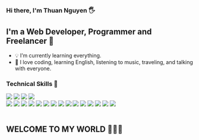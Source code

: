 ### Hi there, I'm Thuan Nguyen 🖐️

## I'm a Web Developer, Programmer and Freelancer 📌

- 💡 I’m currently learning everything. 
- 🧩 I love coding, learning English, listening to music, traveling, and talking with everyone.

### Technical Skills 📍

<div class="col">
    <img src="https://img.icons8.com/color/48/null/postgreesql.png"/>
    <img src="https://img.icons8.com/fluency/48/null/mysql-logo.png"/>
    <img src="https://img.icons8.com/color/48/null/microsoft-sql-server.png"/>
    <img src="https://img.icons8.com/color/48/null/mongodb.png"/>
</div>

<div class="col">
    <img src="https://img.icons8.com/color/48/null/python--v1.png"/>
    <img src="https://img.icons8.com/color/48/null/c-sharp-logo.png"/>
    <img src="https://img.icons8.com/officel/40/null/php-logo.png"/>
    <img src="https://img.icons8.com/fluency/48/null/ruby-programming-language.png"/>
    <img src="https://img.icons8.com/color/48/null/java-coffee-cup-logo--v1.png"/>
    <img src="https://img.icons8.com/color/48/null/javascript--v1.png"/>
    <img src="https://img.icons8.com/color/48/null/html-5--v1.png"/>
    <img src="https://img.icons8.com/color/48/null/css3.png"/>
    <img src="https://img.icons8.com/color/48/null/sass.png"/>
    <img src="https://img.icons8.com/color/48/null/bootstrap.png"/>
    <img src="https://img.icons8.com/color/48/null/tailwindcss.png"/>
    <img src="https://img.icons8.com/color/48/null/vue-js.png"/>
    <img src="https://img.icons8.com/fluency/48/null/docker.png"/>
    <img src="https://img.icons8.com/external-tal-revivo-color-tal-revivo/48/null/external-postman-is-the-only-complete-api-development-environment-logo-color-tal-revivo.png"/>
    <img src="https://img.icons8.com/color/48/null/figma--v1.png"/>
</div>
<br />

## WELCOME TO MY WORLD 🌱🌱🌱
